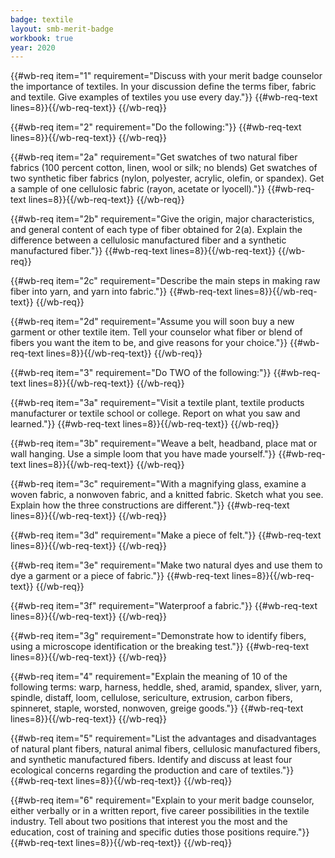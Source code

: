 ```yaml
---
badge: textile
layout: smb-merit-badge
workbook: true
year: 2020
---
```



{{#wb-req item="1" requirement="Discuss with your merit badge counselor the importance of textiles. In your discussion define the terms fiber, fabric and textile. Give examples of textiles you use every day."}}
{{#wb-req-text lines=8}}{{/wb-req-text}}
{{/wb-req}}

{{#wb-req item="2" requirement="Do the following:"}}
{{#wb-req-text lines=8}}{{/wb-req-text}}
{{/wb-req}}

{{#wb-req item="2a" requirement="Get swatches of two natural fiber fabrics (100 percent cotton, linen, wool or silk; no blends) Get swatches of two synthetic fiber fabrics (nylon, polyester, acrylic, olefin, or spandex). Get a sample of one cellulosic fabric (rayon, acetate or lyocell)."}}
{{#wb-req-text lines=8}}{{/wb-req-text}}
{{/wb-req}}

{{#wb-req item="2b" requirement="Give the origin, major characteristics, and general content of each type of fiber obtained for 2(a). Explain the difference between a cellulosic manufactured fiber and a synthetic manufactured fiber."}}
{{#wb-req-text lines=8}}{{/wb-req-text}}
{{/wb-req}}

{{#wb-req item="2c" requirement="Describe the main steps in making raw fiber into yarn, and yarn into fabric."}}
{{#wb-req-text lines=8}}{{/wb-req-text}}
{{/wb-req}}

{{#wb-req item="2d" requirement="Assume you will soon buy a new garment or other textile item. Tell your counselor what fiber or blend of fibers you want the item to be, and give reasons for your choice."}}
{{#wb-req-text lines=8}}{{/wb-req-text}}
{{/wb-req}}

{{#wb-req item="3" requirement="Do TWO of the following:"}}
{{#wb-req-text lines=8}}{{/wb-req-text}}
{{/wb-req}}

{{#wb-req item="3a" requirement="Visit a textile plant, textile products manufacturer or textile school or college. Report on what you saw and learned."}}
{{#wb-req-text lines=8}}{{/wb-req-text}}
{{/wb-req}}

{{#wb-req item="3b" requirement="Weave a belt, headband, place mat or wall hanging. Use a simple loom that you have made yourself."}}
{{#wb-req-text lines=8}}{{/wb-req-text}}
{{/wb-req}}

{{#wb-req item="3c" requirement="With a magnifying glass, examine a woven fabric, a nonwoven fabric, and a knitted fabric. Sketch what you see. Explain how the three constructions are different."}}
{{#wb-req-text lines=8}}{{/wb-req-text}}
{{/wb-req}}

{{#wb-req item="3d" requirement="Make a piece of felt."}}
{{#wb-req-text lines=8}}{{/wb-req-text}}
{{/wb-req}}

{{#wb-req item="3e" requirement="Make two natural dyes and use them to dye a garment or a piece of fabric."}}
{{#wb-req-text lines=8}}{{/wb-req-text}}
{{/wb-req}}

{{#wb-req item="3f" requirement="Waterproof a fabric."}}
{{#wb-req-text lines=8}}{{/wb-req-text}}
{{/wb-req}}

{{#wb-req item="3g" requirement="Demonstrate how to identify fibers, using a microscope identification or the breaking test."}}
{{#wb-req-text lines=8}}{{/wb-req-text}}
{{/wb-req}}

{{#wb-req item="4" requirement="Explain the meaning of 10 of the following terms: warp, harness, heddle, shed, aramid, spandex, sliver, yarn, spindle, distaff, loom, cellulose, sericulture, extrusion, carbon fibers, spinneret, staple, worsted, nonwoven, greige goods."}}
{{#wb-req-text lines=8}}{{/wb-req-text}}
{{/wb-req}}

{{#wb-req item="5" requirement="List the advantages and disadvantages of natural plant fibers, natural animal fibers, cellulosic manufactured fibers, and synthetic manufactured fibers. Identify and discuss at least four ecological concerns regarding the production and care of textiles."}}
{{#wb-req-text lines=8}}{{/wb-req-text}}
{{/wb-req}}

{{#wb-req item="6" requirement="Explain to your merit badge counselor, either verbally or in a written report, five career possibilities in the textile industry. Tell about two positions that interest you the most and the education, cost of training and specific duties those positions require."}}
{{#wb-req-text lines=8}}{{/wb-req-text}}
{{/wb-req}}
